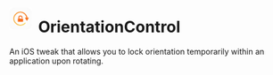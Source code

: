 # <img src="orientationcontrolpreferences/layout/Library/PreferenceLoader/Preferences/OrientationControl@3x.png" width="40px" style="margin-bottom: 5px; margin-right: 5px;"/> OrientationControl

An iOS tweak that allows you to lock orientation
temporarily within an application upon rotating.
